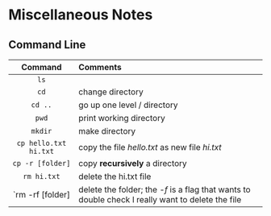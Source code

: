 # Miscellaneous Notes

## Command Line

| Command | Comments |
| :---: | :---|
| `ls` |  | 
| `cd` | change directory |
| `cd ..` | go up one level / directory |
| `pwd` | print working directory |
| `mkdir` | make directory |
| `cp hello.txt hi.txt` | copy the file *hello.txt* as new file *hi.txt* |
| `cp -r [folder]` | copy **recursively** a directory |
| `rm hi.txt` | delete the hi.txt file |
| `rm -rf [folder] | delete the folder; the *-f* is a flag that wants to double check I really want to delete the file |

